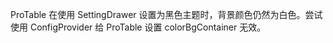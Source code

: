 ProTable 在使用 SettingDrawer 设置为黑色主题时，背景颜色仍然为白色。尝试使用 ConfigProvider 给 ProTable 设置 colorBgContainer 无效。
